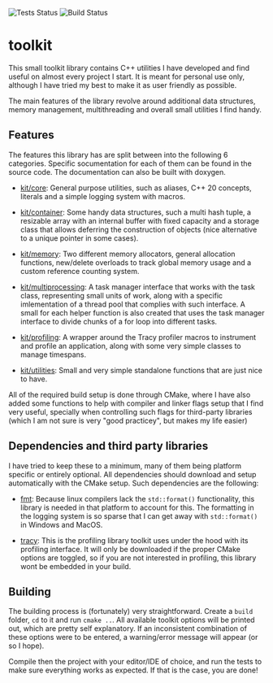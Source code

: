 ![Tests Status](https://github.com/ismawno/toolkit/actions/workflows/tests.yml/badge.svg)
![Build Status](https://github.com/ismawno/toolkit/actions/workflows/build.yml/badge.svg)

# toolkit
This small toolkit library contains C++ utilities I have developed and find useful on almost every project I start. It is meant for personal use only, although I have tried my best to make it as user friendly as possible.

The main features of the library revolve around additional data structures, memory management, multithreading and overall small utilities I find handy.

## Features

The features this library has are split between into the following 6 categories. Specific socumentation for each of them can be found in the source code. The documentation can also be built with doxygen.

- [kit/core](https://github.com/ismawno/toolkit/toolkit/kit/core): General purpose utilities, such as aliases, C++ 20 concepts, literals and a simple logging system with macros.

- [kit/container](https://github.com/ismawno/toolkit/toolkit/kit/container): Some handy data structures, such a multi hash tuple, a resizable array with an internal buffer with fixed capacity and a storage class that allows deferring the construction of objects (nice alternative to a unique pointer in some cases).


- [kit/memory](https://github.com/ismawno/toolkit/toolkit/kit/memory): Two different memory allocators, general allocation functions, new/delete overloads to track global memory usage and a custom reference counting system.


- [kit/multiprocessing](https://github.com/ismawno/toolkit/toolkit/kit/multiprocessing): A task manager interface that works with the task class, representing small units of work, along with a specific imlementation of a thread pool that complies with such interface. A small for each helper function is also created that uses the task manager interface to divide chunks of a for loop into different tasks.


- [kit/profiling](https://github.com/ismawno/toolkit/toolkit/kit/profiling): A wrapper around the Tracy profiler macros to instrument and profile an application, along with some very simple classes to manage timespans.


- [kit/utilities](https://github.com/ismawno/toolkit/toolkit/kit/utilities): Small and very simple standalone functions that are just nice to have.


All of the required build setup is done through CMake, where I have also added some functions to help with compiler and linker flags setup that I find very useful, specially when controlling such flags for third-party libraries (which I am not sure is very "good practicey", but makes my life easier)

## Dependencies and third party libraries

I have tried to keep these to a minimum, many of them being platform specific or entirely optional. All dependencies should download and setup automatically with the CMake setup. Such dependencies are the following:

- [fmt](https://github.com/fmtlib/fmt): Because linux compilers lack the `std::format()` functionality, this library is needed in that platform to account for this. The formatting in the logging system is so sparse that I can get away with `std::format()` in Windows and MacOS.

- [tracy](https://github.com/wolfpld/tracy): This is the profiling library toolkit uses under the hood with its profiling interface. It will only be downloaded if the proper CMake options are toggled, so if you are not interested in profiling, this library wont be embedded in your build.

## Building

The building process is (fortunately) very straightforward. Create a `build` folder, `cd` to it and run `cmake ..`. All available toolkit options will be printed out, which are pretty self explanatory. If an inconsistent combination of these options were to be entered, a warning/error message will appear (or so I hope).

Compile then the project with your editor/IDE of choice, and run the tests to make sure everything works as expected. If that is the case, you are done!